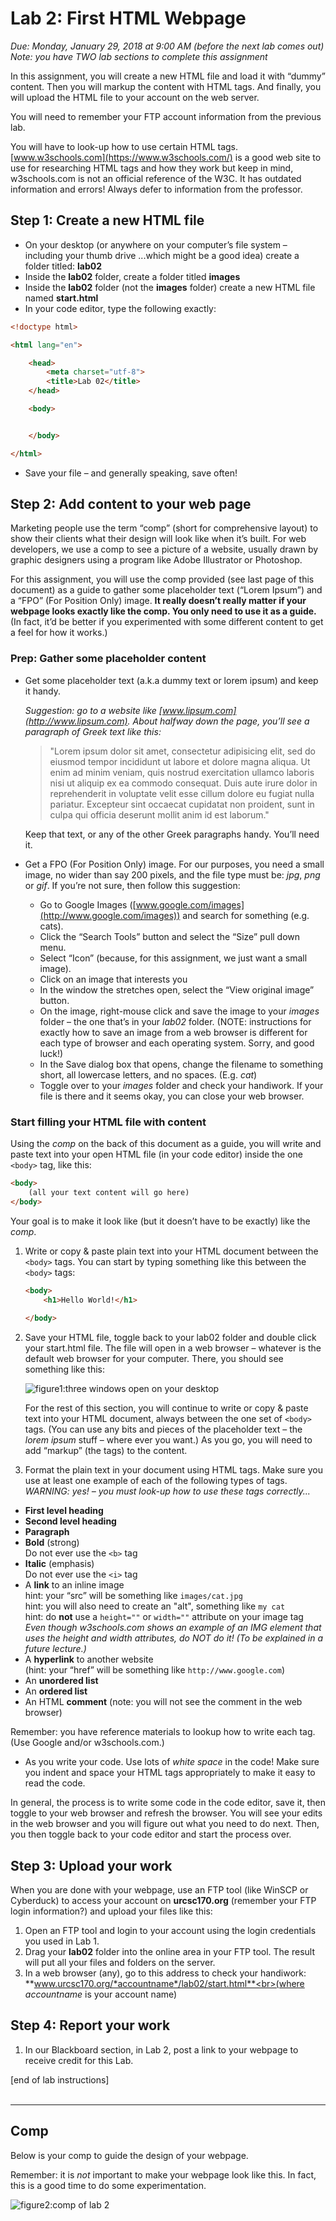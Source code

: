 # Lab 2: First HTML Webpage
*Due: Monday, January 29, 2018 at 9:00 AM (before the next lab comes out)<br>Note: you have TWO lab sections to complete this assignment*

In this assignment, you will create a new HTML file and load it with “dummy” content.  Then you will markup the content with HTML tags.  And finally, you will upload the HTML file to your account on the web server.

You will need to remember your FTP account information from the previous lab.

You will have to look-up how to use certain HTML tags.  [www.w3schools.com](https://www.w3schools.com/) is a good web site to use for researching HTML tags and how they work but keep in mind, w3schools.com is not an official reference of the W3C.  It has outdated information and errors!  Always defer to information from the professor.

## Step 1: Create a new HTML file

- On your desktop (or anywhere on your computer’s file system – including your thumb drive ...which might be a good idea) create a folder titled: **lab02**
- Inside the **lab02** folder, create a folder titled **images**
- Inside the **lab02** folder (not the **images** folder) create a new HTML file named **start.html**
- In your code editor, type the following exactly:

```html
<!doctype html>

<html lang="en">

	<head>
		<meta charset="utf-8">
		<title>Lab 02</title>
	</head>

	<body>


	</body>

</html>
```
- Save your file – and generally speaking, save often!

## Step 2:  Add content to your web page

Marketing people use the term “comp” (short for comprehensive layout) to show their clients what their design will look like when it’s built.  For web developers, we use a comp to see a picture of a website, usually drawn by graphic designers using a program like Adobe Illustrator or Photoshop.

For this assignment, you will use the comp provided (see last page of this document) as a guide to gather some placeholder text (“Lorem Ipsum”) and a “FPO” (For Position Only) image.  **It really doesn’t really matter if your webpage looks exactly like the comp.  You only need to use it as a guide.**  (In fact, it’d be better if you experimented with some different content to get a feel for how it works.)

### Prep: Gather some placeholder content

- Get some placeholder text (a.k.a dummy text or lorem ipsum) and keep it handy.

	*Suggestion: go to a website like [www.lipsum.com](http://www.lipsum.com). About halfway down the page, you’ll see a paragraph of Greek text like this:*

  > "Lorem ipsum dolor sit amet, consectetur adipisicing elit, sed do eiusmod tempor incididunt ut labore et dolore magna aliqua. Ut enim ad minim veniam, quis nostrud exercitation ullamco laboris nisi ut aliquip ex ea commodo consequat. Duis aute irure dolor in reprehenderit in voluptate velit esse cillum dolore eu fugiat nulla pariatur. Excepteur sint occaecat cupidatat non proident, sunt in culpa qui officia deserunt mollit anim id est laborum."

	Keep that text, or any of the other Greek paragraphs handy.  You’ll need it.
	
- Get a FPO (For Position Only) image.  For our purposes, you need a small image, no wider than say 200 pixels, and the file type must be: *jpg*, *png* or *gif*.  If you’re not sure, then follow this suggestion: 
	- Go to Google Images ([www.google.com/images](http://www.google.com/images)) and search for something (e.g. cats).
	- Click the “Search Tools” button and select the “Size” pull down menu.  
	- Select “Icon” (because, for this assignment, we just want a small image).  
	- Click on an image that interests you
	- In the window the stretches open, select the “View original image” button.  
	- On the image, right-mouse click and save the image to your *images* folder – the one that’s in your *lab02* folder.  (NOTE: instructions for exactly how to save an image from a web browser is different for each type of browser and each operating system.  Sorry, and good luck!)
	- In the Save dialog box that opens, change the filename to something short, all lowercase letters, and no spaces.  (E.g. *cat*)
	- Toggle over to your *images* folder and check your handiwork.  If your file is there and it seems okay, you can close your web browser.

### Start filling your HTML file with content

Using the *comp* on the back of this document as a guide, you will write and paste text into your open HTML file (in your code editor) inside the one `<body>` tag, like this: 

```html
<body>
	(all your text content will go here)
</body>
```
	
Your goal is to make it look like (but it doesn’t have to be exactly) like the *comp*.

1. Write or copy & paste plain text into your HTML document between the `<body>` tags.  You can start by typing something like this between the `<body>` tags:

	```html
	<body>
		<h1>Hello World!</h1>
		
	</body>
	```
	
2. Save your HTML file, toggle back to your lab02 folder and double click your start.html file.  The file will open in a web browser – whatever is the default web browser for your computer.  There, you should see something like this:

	![figure1:three windows open on your desktop](documentation-images/figure1.png)

	For the rest of this section, you will continue to write or copy & paste text into your HTML document, always between the one set of `<body>` tags.  (You can use any bits and pieces of the placeholder text – the *lorem ipsum* stuff – where ever you want.)  As you go, you will need to add “markup” (the tags) to the content.

3.	Format the plain text in your document using HTML tags. Make sure you use at least one example of each of the following types of tags.<br>*WARNING: yes! – you must look-up how to use these tags correctly...*

  - **First level heading**
  - **Second level heading**
  - **Paragraph**
  - **Bold** (strong)<br>Do not ever use the `<b>` tag
  - **Italic** (emphasis)<br>Do not ever use the `<i>` tag
  - A **link** to an inline image<br>hint: your “src” will be something like `images/cat.jpg`<br>hint: you will also need to create an "alt", something like `my cat`<br>hint: do **not** use a `height=""` or `width=""` attribute on your image tag<br>*Even though w3schools.com shows an example of an IMG element that uses the height and width attributes, do NOT do it!  (To be explained in a future lecture.)*
  - A **hyperlink** to another website<br>(hint: your “href” will be something like `http://www.google.com`)
  - An **unordered list**
  - An **ordered list**
  - An HTML **comment** (note: you will not see the comment in the web browser)

Remember: you have reference materials to lookup how to write each tag.  (Use Google and/or w3schools.com.)

- As you write your code.  Use lots of *white space* in the code! Make sure you indent and space your HTML tags appropriately to make it easy to read the code.  

In general, the process is to write some code in the code editor, save it, then toggle to your web browser and refresh the browser.  You will see your edits in the web browser and you will figure out what you need to do next.  Then, you then toggle back to your code editor and start the process over.

## Step 3:  Upload your work
When you are done with your webpage, use an FTP tool (like WinSCP or Cyberduck) to access your account on **urcsc170.org**  (remember your FTP login information?) and upload your files like this:

1.	Open an FTP tool and login to your account using the login credentials you used in Lab 1.
2.	Drag your **lab02** folder into the online area in your FTP tool.  The result will put all your files and folders on the server.  
3.	In a web browser (any), go to this address to check your handiwork: 
**www.urcsc170.org/*accountname*/lab02/start.html**<br>(where *accountname* is your account name)

## Step 4:  Report your work
1.	In our Blackboard section, in Lab 2, post a link to your webpage to receive credit for this Lab. 

[end of lab instructions]<br><br>

<hr>

## Comp
Below is your comp to guide the design of your webpage.

Remember: it is *not* important to make your webpage look like this.  In fact, this is a good time to do some experimentation.  

![figure2:comp of lab 2](documentation-images/figure2.png)
